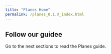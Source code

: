 ```yaml
---
title: "Planes Home"
permalink: /planes_0.1.X_index.html
---
```


## Follow our guidee

Go to the next sections to read the Planes guide.
